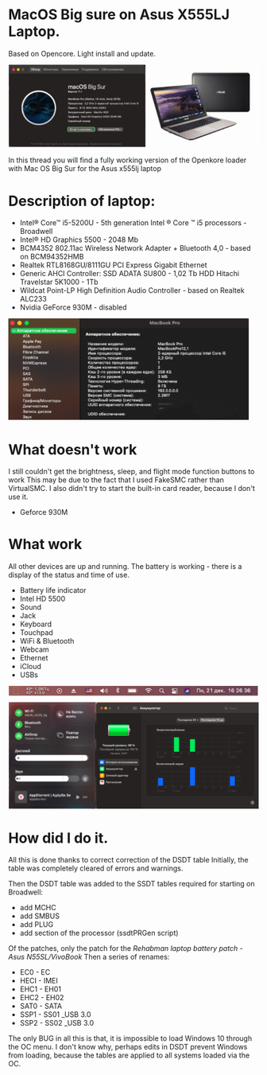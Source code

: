 # MacOS Big sure on Asus X555LJ Laptop.
Based on Opencore.
Light install and update.

![alt text](https://github.com/Vejtarn/Screenshots/blob/master/Asus%20x555lj/Снимок%20экрана%202020-12-21%20в%2017.29.38.png?raw=true)

In this thread you will find a fully working version of the Openkore loader with Mac OS Big Sur  for the Asus x555lj laptop

# Description of laptop:
- Intel® Core™ i5-5200U - 5th generation Intel ® Core ™ i5 processors - Broadwell
- Intel® HD Graphics 5500 - 2048 Mb
- BCM4352 802.11ac Wireless Network Adapter + Bluetooth 4,0 - based on BCM94352HMB
- Realtek RTL8168GU/8111GU PCI Express Gigabit Ethernet
- Generic AHCI Controller: SSD ADATA SU800 - 1,02 Tb
                           HDD Hitachi Travelstar 5K1000 - 1Tb
- Wildcat Point-LP High Definition Audio Controller - based on Realtek ALC233
- Nvidia GeForce 930M - disabled

![alt text](https://github.com/Vejtarn/Screenshots/blob/master/Asus%20x555lj/Снимок%20экрана%202020-12-21%20в%2017.30.13.png?raw=true)

# What doesn't work
I still couldn't get the brightness, sleep, and flight mode function buttons to work
This may be due to the fact that I used FakeSMC rather than VirtualSMC.
I also didn't try to start the built-in card reader, because I don't use it.
- Geforce 930M

# What work
All other devices are up and running. The battery is working - there is a display of the status and time of use.
- Battery life indicator
- Intel HD 5500
- Sound
- Jack
- Keyboard
- Touchpad
- WiFi & Bluetooth
- Webcam
- Ethernet
- iCloud
- USBs

![alt text](https://github.com/Vejtarn/Screenshots/blob/master/Asus%20x555lj/Снимок%20экрана%202020-12-21%20в%2017.29.54.png?raw=true)

# How did I do it.
All this is done thanks to correct correction of the DSDT table
Initially, the table was completely cleared of errors and warnings. 

Then the DSDT table was added to the SSDT tables required for starting on Broadwell:
- add MCHC
- add SMBUS
- add PLUG
- add section of the processor (ssdtPRGen script)

Of the patches, only the patch for the _Rehabman laptop battery patch - Asus N55SL/VivoBook_
Then a series of renames:
- EC0 - EC
- HECI - IMEI
- EHC1 - EH01
- EHC2 - EH02
- SAT0 - SATA
- SSP1 - SS01 _USB 3.0
- SSP2 - SS02 _USB 3.0

The only BUG in all this is that, it is impossible to load Windows 10 through the OC menu. I don't know why, perhaps edits in DSDT prevent Windows from loading, because the tables are applied to all systems loaded via the OC.

